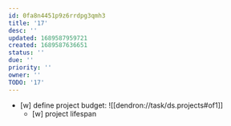 ```yaml
---
id: 0fa8n4451p9z6rrdpg3qmh3
title: '17'
desc: ''
updated: 1689587959721
created: 1689587636651
status: ''
due: ''
priority: ''
owner: ''
TODO: '17'
---
```


- [w] define project budget: ![[dendron://task/ds.projects#of1]]
  - [w] project lifespan